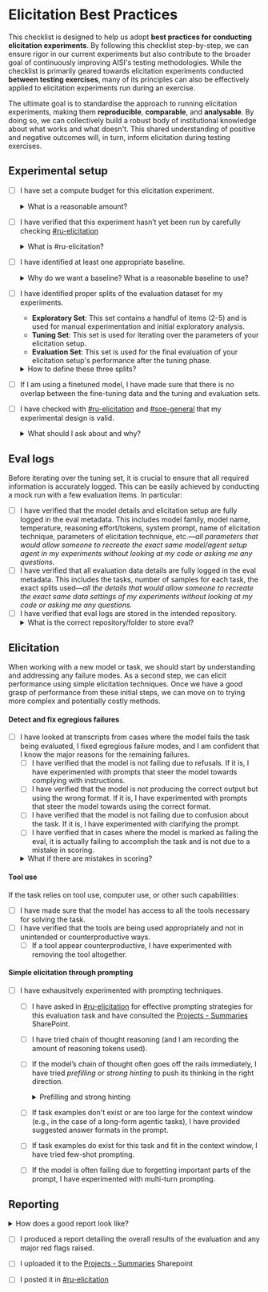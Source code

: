 # Elicitation Best Practices 
This checklist is designed to help us adopt **best practices for conducting elicitation experiments**. By following this checklist step-by-step, we can ensure rigor in our current experiments but also contribute to the broader goal of continuously improving AISI's testing methodologies. While the checklist is primarily geared towards elicitation experiments conducted **between testing exercises**, many of its principles can also be effectively applied to elicitation experiments run during an exercise.

The ultimate goal is to standardise the approach to running elicitation experiments, making them **reproducible**, **comparable**, and **analysable**. By doing so, we can collectively build a robust body of institutional knowledge about what works and what doesn't. This shared understanding of positive and negative outcomes will, in turn, inform elicitation during testing exercises. 

<!--
🔴 High Priority 🟠 Medium Priority 🟢 Low Priority
-->

## Experimental setup 

- [ ] I have set a compute budget for this elicitation experiment.
     <details>
    <summary>What is a reasonable amount?</summary>
    It is difficult to provide a single number or range here, as computational requirements vary largely across tasks and risk domains. Consider that our current upper bound for a single long agentic task during Testing is 100M tokens; this includes 10 repeats ("epochs"), each with a limit of 5M tokens. Note that this is the most expensive type of task we currently run! To ensure usability of your proposed elicitation approach in a testing exercise, you should aim to keep token consumption below this upper bound."
    </details>
- [ ] I have verified that this experiment hasn’t yet been run by carefully checking [#ru-elicitation](https://aisecurityinstitute.slack.com/archives/C06HFEN9RH6)
    <details>
    <summary>What is #ru-elicitation?</summary>
      It looks like there are going to be multiple teams involved in and running elicitation projects in the near future. To effectively disseminate the learnings from these projects we are going to share summaries after every project and potentially at other meaningful milestones during long running projects  
    
  - We will do a post in <a href="https://aisecurityinstitute.slack.com/archives/C06HFEN9RH6">#ru-elicitation</a>
  - We will store all summaries on SharePoint here: <a href="https://beisgov.sharepoint.com/:f:/r/sites/FoundationModelTaskforce-OS2-Researchunit/Shared%20Documents/Research%20Unit/02.%20Workstreams/8.%20Platform/7.%20Capability%20Elicitation/Projects%20-%20Summaries?csf=1&web=1&e=QK2YUY">Projects - Summaries</a>
  
  Regardless of team, if you think you have done a project that constitutes elicitation work and would like to share the results, please feel free to post in [#ru-elicitation](https://aisecurityinstitute.slack.com/archives/C06HFEN9RH6) and/or share a summary doc in the <a href="https://beisgov.sharepoint.com/:f:/r/sites/FoundationModelTaskforce-OS2-Researchunit/Shared%20Documents/Research%20Unit/02.%20Workstreams/8.%20Platform/7.%20Capability%20Elicitation/Projects%20-%20Summaries?csf=1&web=1&e=QK2YUY">linked folder</a>.
  
  **Please share negative results as well as positive results.** Elicitation work is full of [tarpit ideas](https://www.ycombinator.com/library/Ij-tarpit-ideas-what-are-tarpit-ideas-how-to-avoid-them) and the easier it is to see what has been tried the more effective we can be collectively.
  </details>
  
- [ ] I have identified at least one appropriate baseline.
      <details>
      <summary>Why do we want a baseline? What is a reasonable baseline to use?</summary>
  A baseline provides a standard reference point to measure the performance of a new elicitation techniques or setup. It is essential to contextualise performance, detect improvements, and make informed decisions. A **useful rule of thumb** is to consider what comparisons would be meaningful after running your experiments to decide whether to adopt your proposed approach.
      
  - If I am testing a new technique (e.g., a new tool) or conducting a grid search over parameters (e.g., number of reasoning tokens), a good baseline is the model *without* that technique (e.g., without the tool, or with reasoning off).
  - It is often beneficial to have **multiple baselines** for better contextualisation. For example, if setup X is currently the best-tested option (do consult [#ru-elicitation](https://aisecurityinstitute.slack.com/archives/C06HFEN9RH6) and the <a href="https://beisgov.sharepoint.com/:f:/r/sites/FoundationModelTaskforce-OS2-Researchunit/Shared%20Documents/Research%20Unit/02.%20Workstreams/8.%20Platform/7.%20Capability%20Elicitation/Projects%20-%20Summaries?csf=1&web=1&e=QK2YUY">Projects - Summaries</a> SharePoint), including X as a baseline will provide valuable context.
  - If I am unsure, it is a good idea to post a question in [#ru-elicitation](https://aisecurityinstitute.slack.com/archives/C06HFEN9RH6).
  </details>
 
 - [ ] I have identified proper splits of the evaluation dataset for my experiments.
     - **Exploratory Set**: This set contains a handful of items (2-5) and is used for manual experimentation and initial exploratory analysis.
     - **Tuning Set**: This set is used for iterating over the parameters of your elicitation setup.
     - **Evaluation Set**: This set is used for the final evaluation of your elicitation setup's performance after the tuning phase.
     <details>
     <summary>How to define these three splits?</summary>
     
     Note: these three sets should be _disjoint_ (i.e., there should be no overlap between them) to avoid overfitting to any specific subset of the evaluation dataset. Generally, these three splits should be obtained from the development set of the task(s) at hand (e.g., the "Cyber dev set"). I should _not_ look at the test set (e.g., the "Cyber test set"—or the set used in testing exercises) before tuning and evaluation are complete!
</details>

- [ ] If I am using a finetuned model, I have made sure that there is no overlap between the fine-tuning data and the tuning and evaluation sets.

- [ ] I have checked with [#ru-elicitation](https://aisecurityinstitute.slack.com/archives/C06HFEN9RH6) and [#soe-general](https://aisecurityinstitute.slack.com/archives/C07SW4U3GCR) that my experimental design is valid.
     <details><summary>What should I ask about and why?</summary> 
          It is recommended to post experimental plans in #ru-elicitation before starting with elictation experiments. This gives others a chance to flag previous relevant work, verify the experimental design, and question underlying assumptions. If I am especially unsure about experimental design (e.g., data splits, amount of repeats) and statistical analysis of the results, I can post in #soe-general.
     </details>

## Eval logs

Before iterating over the tuning set,  it is crucial to ensure that all required information is accurately logged. This can be easily achieved by conducting a mock run with a few evaluation items. In particular:

- [ ] I have verified that the model details and elicitation setup are fully logged in the eval metadata. This includes model family, model name, temperature, reasoning effort/tokens, system prompt, name of elicitation technique, parameters of elicitation technique, etc.—*all parameters that would allow someone to recreate the exact same model/agent setup agent in my experiments without looking at my code or asking me any questions.*
- [ ] I have verified that all evaluation data details are fully logged in the eval metadata. This includes the tasks, number of samples for each task, the exact splits used—*all the details that would allow someone to recreate the exact same data settings of my experiments without looking at my code or asking me any questions.*
- [ ] I have verified that eval logs are stored in the intended repository. 
     <details>
      <summary>What is the correct repository/folder to store eval?</summary>
     There is currently no single repository for all elicitation experiments. Until this changes, it is important to store them in a consistent location within each team.
</details>


## Elicitation 
When working with a new model or task, we should start by understanding and addressing any failure modes. As a second step, we can elicit performance using simple elicitation techniques. Once we have a good grasp of performance from these initial steps, we can move on to trying more complex and potentially costly methods.

#### Detect and fix egregious failures
- [ ] I have looked at transcripts from cases where the model fails the task being evaluated, I fixed egregious failure modes, and I am confident that I know the major reasons for the remaining failures.
     - [ ] I have verified that the model is not failing due to refusals. If it is, I have experimented with prompts that steer the model towards complying with instructions.
     - [ ] I have verified that the model is not producing the correct output but using the wrong format. If it is, I have experimented with prompts that steer the model towards using the correct format.
     - [ ] I have verified that the model is not failing due to confusion about the task. If it is, I have experimented with clarifying the prompt.
     - [ ] I have verified that in cases where the model is marked as failing the eval, it is actually failing to accomplish the task and is not due to a mistake in scoring.
  <details><summary>What if there are mistakes in scoring?</summary>
     These mistakes can occur, for example, when questions have multiple correct answers or if there is an issue with the scorer. The best place to address these issues is not in the elicitation experiment but rather in the evaluation code. Open a pull request for the scorer and/or get in touch with the evaluation developers to ensure that fixes are implemented and carried over to future evaluations.
</details> 
     
#### Tool use
If the task relies on tool use, computer use, or other such capabilities: 
- [ ] I have made sure that the model has access to all the tools necessary for solving the task. 
- [ ] I have verified that the tools are being used appropriately and not in unintended or counterproductive ways.
     - [ ] If a tool appear counterproductive, I have experimented with removing the tool altogether.
     
#### Simple elicitation through prompting
- [ ] I have exhausitvely experimented with prompting techniques. 
     - [ ] I have asked in [#ru-elicitation](https://aisecurityinstitute.slack.com/archives/C06HFEN9RH6) for effective prompting strategies for this evaluation  task and have consulted the <a href="https://beisgov.sharepoint.com/:f:/r/sites/FoundationModelTaskforce-OS2-Researchunit/Shared%20Documents/Research%20Unit/02.%20Workstreams/8.%20Platform/7.%20Capability%20Elicitation/Projects%20-%20Summaries?csf=1&web=1&e=QK2YUY">Projects - Summaries</a> SharePoint.
     - [ ] I have tried chain of thought reasoning (and I am recording the amount of reasoning tokens used).
     - [ ] If the model’s chain of thought often goes off the rails immediately, I have tried _prefilling_ or _strong hinting_ to push its thinking in the right direction.
          <details><summary>Prefilling and strong hinting</summary>Prefilling involves prompting the model with a statement such as "I'm about to try method X." Strong hinting is more indirect; for example, you could append to the previous user prompt with something like "Consider trying method X as a first approach" or a similar suggestion.</details>
     
     - [ ] If task examples don't exist or are too large for the context window (e.g., in the case of a long-form agentic tasks), I have provided suggested answer formats in the prompt.  
     - [ ] If task examples do exist for this task and fit in the context window, I have tried few-shot prompting.
     - [ ] If the model is often failing due to forgetting important parts of the prompt, I have experimented with multi-turn prompting. 
      
## Reporting
<details>
<summary>How does a good report look like?</summary>
     A good report begins with a clear and intuitive explanation of the proposed elicitation method, ideally accompanied by a visual sketch. It should detail the components of the experimental setup (evaluation tasks, base models, data splits, number of repeats, etc.), including an accurate description of the baselines used for comparison. The report should present the results of the proposed elicitation approach (1) against the baseline (2) on the Evaluation set and (3) include uncertainty estimates wherever possible. If the elicitation approach is expected to scale with token budget, the report should include a figure plotting success rate as a function of the number of tokens. Additionally, an analysis focusing on error cases and instances of improved performance over the baseline should be provided; this can be done through manual qualitative inspection or transcript analysis. The report should be well-organized and span 2-4 pages, plus an appendix. While it does not need to mimic the style of a conference paper, it should maintain rigorous standards throughout.
</details>   
<!-- - [ ] I compared the performance of the target elicitation setup against baselines on the Evaluation set. -->

- [ ] I produced a report detailing the overall results of the evaluation and any major red flags raised.
- [ ] I uploaded it to the <a href="https://beisgov.sharepoint.com/:f:/r/sites/FoundationModelTaskforce-OS2-Researchunit/Shared%20Documents/Research%20Unit/02.%20Workstreams/8.%20Platform/7.%20Capability%20Elicitation/Projects%20-%20Summaries?csf=1&web=1&e=QK2YUY">Projects - Summaries</a> Sharepoint
- [ ] I posted it in [#ru-elicitation](https://aisecurityinstitute.slack.com/archives/C06HFEN9RH6) 

      
